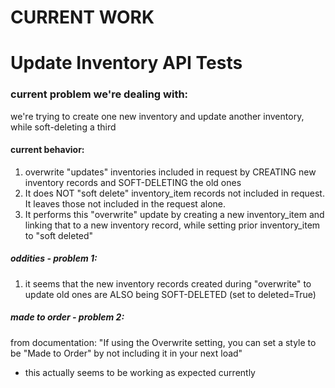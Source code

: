 CURRENT WORK
=============

# Update Inventory API Tests

### current problem we're dealing with:
we're trying to create one new inventory and update another inventory, while soft-deleting a third

#### current behavior:
 1. overwrite "updates" inventories included in request by CREATING new inventory records and SOFT-DELETING the old ones
 1. It does NOT "soft delete" inventory_item records not included in request. It leaves those not included in the request alone.
 1. It performs this "overwrite" update by creating a new inventory_item and linking that to a new inventory record, while setting prior inventory_item to "soft deleted"

##### oddities - problem 1:
 1. it seems that the new inventory records created during "overwrite" to update old ones are ALSO being SOFT-DELETED (set to deleted=True)

##### made to order - problem 2:
from documentation:
 "If using the Overwrite setting, you can set a style to be "Made to Order" by not including it in your next load"

  - this actually seems to be working as expected currently

